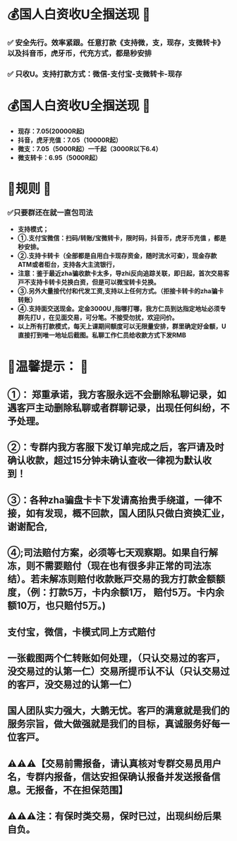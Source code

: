 # 💰国人白资收U全掴送现 📖

### ✅ **安全先行。效率紧跟。任意打款《支持微，支，现存，支微转卡》以及抖音币，虎牙币，代充方式，都是秒安排**
### ✅ **只收U。支持打款方式：微信-支付宝-支微转卡-现存**

# 💰国人白资收U全掴送现 📖

- **现存：7.05(20000R起)**
- **抖音，虎牙充值：7.05（10000R起）**
- **微支：7.05（5000R起）一千起（3000R以下6.4）**
- **微支转卡：6.95（5000R起）**


# 🤝规则 📖

###  **✅只要群还在就一直包司法**
- **支持模式；**
- **①.支付宝微信：扫码/转账/宝微转卡，限时码，抖音币，虎牙币充值 ，都是秒安排。**
- **②.支持卡转卡（全部都是自用白卡现存资金，随时流水可查），现金存款ATM或者柜台，支持各大主流银行，**
- **注意：鉴于最近zha骗收款卡太多，导zhi反向追踪关联，即日起，首次交易客戸不支持卡转卡兑换白资，但是可以微宝转卡兑换。**
- **③.另外大量接代付和代发工资,支持以上任何方式。（拒接卡转卡的zha骗卡转账）**
- **④.支持面交送现金。定金3000U ,指哪打哪，我方仁员到达指定地址必须专群先打U ，在见面交易，可分笔。不接受勿扰，欢迎问价。**
- **以上所有打款模式，每天上课期间额度可以无限量安排，群里确定好金额，U直接打到唯一地址后截图。私聊工作仁员给收款方式下发RMB**


# 📜温馨提示： 📖

## ①： 郑重承诺，我方客服永远不会删除私聊记录，如遇客戸主动删除私聊或者群聊记录，出现任何纠纷，不予处理。

## ②：专群内我方客服下发订单完成之后，客戸请及时确认收款，超过15分钟未确认查收一律视为默认收到！

## ③：各种zha骗盘卡卡下发请高抬贵手绕道，一律不接，如有发现，概不回款，国人团队只做白资换汇业，谢谢配合,

## ④;司法赔付方案，必须等七天观察期。如果自行解冻，则不需要赔付（现在也有很多非正常的司法冻结）。若未解冻则赔付收款账戸交易的我方打款金额额度，（例：打款5万，卡内余额1万， 赔付5万。卡内余额10万，也只赔付5万。)

## 支付宝，微信，卡模式同上方式赔付

## 一张截图两个仁转账如何处理，（只认交易过的客戸，没交易过的认第一仁）交易所提币认不认（只认交易过的客戸，没交易过的认第一仁）

## 国人团队实力强大，大鹅无忧。客戸的满意就是我们的服务宗旨，做大做强就是我们的目标，真诚服务好每一位客戸。


## ⚠️⚠️⚠️【交易前需报备，请认真核对专群交易员用户名，专群内报备，信达安担保确认报备并发送报备信息。无报备，不在担保范围】

## ⚠️⚠️⚠️注：有保时类交易，保时已过，出现纠纷后果自负。

